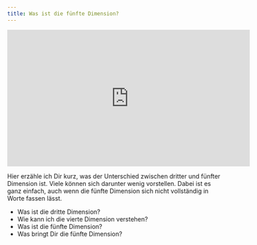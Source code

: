 ```yaml
---
title: Was ist die fünfte Dimension?
---
```


<iframe width="560" height="315" src="https://www.youtube.com/embed/czwoO-i2CMQ" frameborder="0" allow="accelerometer; autoplay; encrypted-media; gyroscope; picture-in-picture" allowfullscreen></iframe>

Hier erzähle ich Dir kurz, was der Unterschied zwischen dritter und fünfter Dimension ist. Viele können sich darunter wenig vorstellen. Dabei ist es ganz einfach, auch wenn die fünfte Dimension sich nicht vollständig in Worte fassen lässt.

- Was ist die dritte Dimension?
- Wie kann ich die vierte Dimension verstehen?
- Was ist die fünfte Dimension?
- Was bringt Dir die fünfte Dimension?

